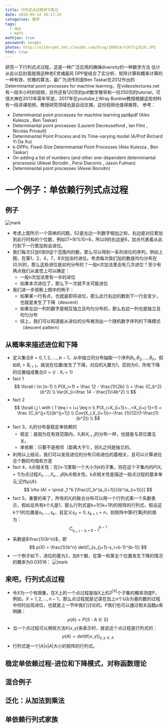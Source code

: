 ```yaml
---
title: 行列式点过程学习笔记
date: 2018-09-14 20:17:29
categories: 数学
tags:
  - dpp
  - math
mathjax: true
password: kengbi
photos: http://ojtdnrpmt.bkt.clouddn.com/blog/180914/hJk7lgJGJb.JPG
html: true
---
```

研究一下行列式点过程，这是一种广泛应用的确保diversity的一种数学方法
估计从此以后封面就用这种老E灵魂画风
DPP是结合了实分析、矩阵计算和概率计算的一种有效、优雅的算法，最广为流传的是Ben Taskar在2012作出的Determinantal point processes for machine learning，在videoslectures.net有一段半小时的视频，另外还有120页的pdf数学推导和一份250页的tutorial，可惜大神在2013年英年早逝，2017年在youtube上Wray Buntine教授根据这些材料有一段讲课视频，教授研究领域也是自动文摘，这份视频也值得推荐。
参考：
-	Determinantal point processes for machine learning ppt&pdf (Alex Kulesza , Ben Taskar)
-	Determinantal point processes (Laurent Decreusefond , Ian Flint , Nicolas Privault)
-	Determinantal Point Process and its Time-varying model (A/Prof Richard Yi Da Xu)
-	k-DPPs: Fixed-Size Determinantal Point Processes (Alex Kulesza , Ben Taskar)
-	On adding a list of numbers (and other one-dependent determinantal processes) (Alexei Borodin , Persi Diaconis , Jason Fulman)
-	Determinantal point processes (Alexei Borodin)

<!--more-->

# 一个例子：单依赖行列式点过程

## 例子
![mark](http://ojtdnrpmt.bkt.clouddn.com/blog/180914/6k9chBkjFc.png?imageslim)
-	考虑上图所示一个简单的问题，52是左边一列数字相加之和，右边是对应累加到此行时和的个位数，例如(7+9)%10=6，所以9的右边是6，加点代表着从此行到下一行累加和会进位。
-	我们每次只加0到9这个范围内的数，那么可以得到一系列进位的序列，例如上图，在第1，2，4，7，8次加法时进位。考虑每次我们加的数是均匀分布在[0,9]的，那么这些进位是如何分布的？一般n次加法里会有几次进位？至少有两点我们从直觉上可以确定：
	-	一般n次加法里有一半的进位
	-	如果本次进位了，那么下一次就不太可能进位
-	我们进一步观察上图中的例子：
	-	如果某一行有点，也就是即将进位，那么此行右边的数到下一行会变少，也就是发生了下降（descent）
	-	如果左边一列的数字是相互独立且均匀分布的，那么右边一列也是独立且均匀分布
	-	综上，我们可以知道能从进位的分布推测出一个随机数字序列的下降模式（descent pattern）

## 从概率来描述进位和下降
-	定义集合$B={0,1,2,....,b-1}$，从中独立同分布抽取一个序列$B_1,B_2,...,B_n$，假如$B_i > B_{i+1}$，就说在位置i发生了下降，对应的$X_i$置为1，否则为0，所有下降的位置组成集合$D=\{i:X_i=1\}$
-	fact 1
$$
\forall i \in [n-1] \\
P(X_i=1) = \frac 12 - \frac{1}{2b} \\
= \frac {C_b^2}{b^2} \\
Var(X_i)=\frac 14 - \frac{1}{4b^2} \\
$$
-	fact 2
$$
\forall i,j \ with \ 1 \leq i < i+j \leq n \\
P(X_i=X_{i+1}=...=X_{i+j-1}=1) = \frac {C_b^{j+1}}{b^{j+1}} \\ 
Cov(X_i,X_{i+1})=-\frac {1}{12}(1-\frac{1}{b^2}) \\
$$
-	fact 3，${X_i}$的分布是稳定单依赖的
	-	稳定：是因为在有效范围内，$X_i$和$X_{i+j}$的分布一样，也就是与其位置无关。
	-	单依赖：只要不是相邻（距离大于1），则${X_i}$之间是独立的。
-	利用以上结论，我们可以发现进位的分布只和进位的基相关，且可以计算进位总个数的均值和方差
-	fact 4，k点相关性：在[n-1]里取一个大小为k的子集，则在这个子集内的$P(X_i=1)$为点过程$X_1,...,X_{n-1}$的k点相关性。k点相关性是描述一般点过程的基本单元,记作$\rho (A)$:
$$
\rho (A) = \prod _1 ^k [\frac{C_b^{a_{i+1}}}{b^{a_{i+1}}}] 
$$
-	fact 5，重要的来了，所有的$X_i$的联合分布可以用一个行列式乘一个系数表示，假如总共有k个$X_i$是1，那么行列式是k+1行k+1列的矩阵的行列式，假设这k个1的位置是$s_1,...,s_k$，且定义$s_0=0,s_{k+1}=n$，则矩阵中第i行第j列的值为：
$$
C_{s_{j+1}-s_i+b-1}^{b-1}
$$
-	系数是$\frac{1}{b^n}$，即
$$
p(X) = \frac{1}{b^n} det(C_{s_{j+1}-s_i+b-1}^{b-1})
$$
-	一个例子如下，进位的基为2，加8个数，在第一和第五个位置发生下降的情况的概率为0.03516：
![mark](http://ojtdnrpmt.bkt.clouddn.com/blog/180915/IGF2j3CjAj.JPG)

## 来吧，行列式点过程
-	令X为一个有限集，在X上的一个点过程是指X上的$2^{|X|}$个子集的概率测度P，例如，$X={1,2,...,n-1}$，那么点过程就是记录在加上n个以b为基的数的过程中何时出现进位，也就是上一节中我们讨论的。P我们也可以通过相关函数$\rho$来明确：
$$
\rho (A) = P\{S:A \in S\}
$$
-	当一个点过程可以用核方法$K(x,y)$来表示时，就说这个点过程是行列式的：
$$
\rho (A) = det(K(x,y))_{x,y \in A}
$$
-	行列式是一个$|A|x|A|$大小的矩阵的行列式。
## 稳定单依赖过程-进位和下降模式，对称函数理论
## 混合例子
## 泛化：从加法到乘法
## 单依赖行列式家族